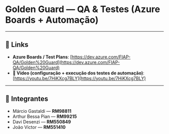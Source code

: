 # Golden Guard — QA & Testes (Azure Boards + Automação)
---

## 🔗 Links

* **Azure Boards / Test Plans**: [https://dev.azure.com/FIAP-QA/Golden%20Guard](https://dev.azure.com/FIAP-QA/Golden%20Guard)
* **🎥 Vídeo (configuração + execução dos testes de automação)**: [https://youtu.be/7HiKXcg7BLY](https://youtu.be/7HiKXcg7BLY)

---

## 👥 Integrantes

* Márcio Gastaldi — **RM98811**
* Arthur Bessa Pian — **RM99215**
* Davi Desenzi — **RM550849**
* João Victor — **RM551410**
